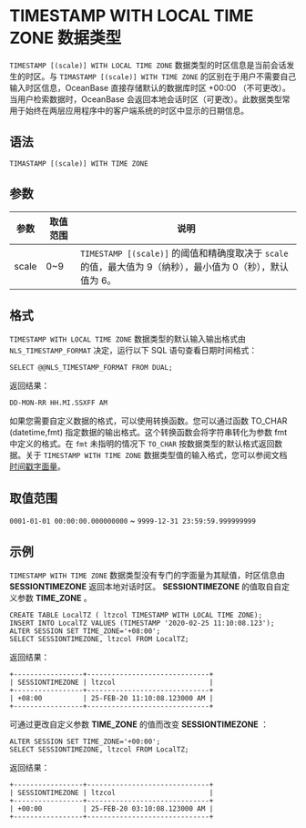 TIMESTAMP WITH LOCAL TIME ZONE 数据类型 
========================================================



`TIMESTAMP [(scale)] WITH LOCAL TIME ZONE` 数据类型的时区信息是当前会话发生的时区。与 `TIMASTAMP [(scale)] WITH TIME ZONE` 的区别在于用户不需要自己输入时区信息，OceanBase 直接存储默认的数据库时区 +00:00 （不可更改）。当用户检索数据时，OceanBase 会返回本地会话时区（可更改）。此数据类型常用于始终在两层应用程序中的客户端系统的时区中显示的日期信息。

语法 
--------------

    TIMASTAMP [(scale)] WITH TIME ZONE



参数 
--------------



|  参数   | 取值范围 |                                    说明                                    |
|-------|------|--------------------------------------------------------------------------|
| scale | 0\~9 | `TIMESTAMP [(scale)]` 的阈值和精确度取决于 `scale` 的值，最大值为 9（纳秒），最小值为 0（秒），默认值为 6。 |



格式 
--------------

`TIMESTAMP WITH LOCAL TIME ZONE` 数据类型的默认输入输出格式由 `NLS_TIMESTAMP_FORMAT` 决定，运行以下 SQL 语句查看日期时间格式：

    SELECT @@NLS_TIMESTAMP_FORMAT FROM DUAL;



返回结果：

    DD-MON-RR HH.MI.SSXFF AM



如果您需要自定义数据的格式，可以使用转换函数。您可以通过函数 TO_CHAR (datetime,fmt) 指定数据的输出格式。这个转换函数会将字符串转化为参数 fmt 中定义的格式。在 `fmt` 未指明的情况下 `TO_CHAR` 按数据类型的默认格式返回数据。关于 `TIMESTAMP WITH TIME ZONE` 数据类型值的输入格式，您可以参阅文档 [时间戳字面量](/zh-CN/11.sql-reference-oracle-mode/3.basic-elements-1/3.literal-1/4.date-and-time-literal/2.timestamp-literal.md)。

取值范围 
----------------

`0001-01-01 00:00:00.000000000` \~ `9999-12-31 23:59:59.999999999`

示例 
--------------

`TIMESTAMP WITH TIME ZONE` 数据类型没有专门的字面量为其赋值，时区信息由 **SESSIONTIMEZONE** 返回本地对话时区。 **SESSIONTIMEZONE** 的值取自自定义参数 **TIME_ZONE** 。

    CREATE TABLE LocalTZ ( ltzcol TIMESTAMP WITH LOCAL TIME ZONE);
    INSERT INTO LocalTZ VALUES (TIMESTAMP '2020-02-25 11:10:08.123');
    ALTER SESSION SET TIME_ZONE='+08:00';
    SELECT SESSIONTIMEZONE, ltzcol FROM LocalTZ;



返回结果：

    +-----------------+------------------------------+
    | SESSIONTIMEZONE | ltzcol                       |
    +-----------------+------------------------------+
    | +08:00          | 25-FEB-20 11:10:08.123000 AM |
    +-----------------+------------------------------+



可通过更改自定义参数 **TIME_ZONE** 的值而改变 **SESSIONTIMEZONE** ：

    ALTER SESSION SET TIME_ZONE='+00:00';
    SELECT SESSIONTIMEZONE, ltzcol FROM LocalTZ;



返回结果：

    +-----------------+------------------------------+
    | SESSIONTIMEZONE | ltzcol                       |
    +-----------------+------------------------------+
    | +00:00          | 25-FEB-20 03:10:08.123000 AM |
    +-----------------+------------------------------+


